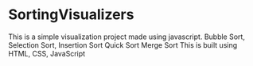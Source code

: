 # SortingVisualizers
 This is a simple visualization project made using javascript. Bubble Sort, Selection Sort, Insertion Sort Quick Sort Merge Sort This is built using HTML, CSS, JavaScript 
